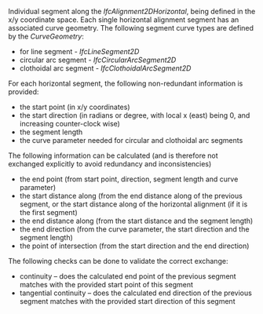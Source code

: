 ﻿Individual segment along the _IfcAlignment2DHorizontal_, being defined in the x/y coordinate space. Each single horizontal alignment segment has an associated curve geometry. The following segment curve types are defined by the _CurveGeometry_:

* for line segment - _IfcLineSegment2D_
* circular arc segment - _IfcCircularArcSegment2D_
* clothoidal arc segment - _IfcClothoidalArcSegment2D_

For each horizontal segment, the following non-redundant information is provided:

* the start point (in x/y coordinates)
* the start direction (in radians or degree, with local x (east) being 0, and increasing counter-clock wise)
* the segment length
* the curve parameter needed for circular and clothoidal arc segments

The following information can be calculated (and is therefore not exchanged explicitly to avoid redundancy and inconsistencies)

* the end point (from start point, direction, segment length and curve parameter)
* the start distance along (from the end distance along of the previous segment, or the start distance along of the horizontal alignment (if it is the first segment)
* the end distance along (from the start distance and the segment length)
* the end direction (from the curve parameter, the start direction and the segment length)
* the point of intersection (from the start direction and the end direction)

The following checks can be done to validate the correct exchange:

* continuity – does the calculated end point of the previous segment matches with the provided start point of this segment
* tangential continuity – does the calculated end direction of the previous segment matches with the provided start direction of this segment
